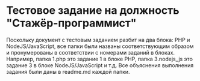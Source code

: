 # Тестовое задание на должность "Стажёр-программист"
Поскольку документ с тестовым заданием разбит на два блока: PHP и NodeJS/JavaScript, все папки были названы соответствующим образом и пронумерованы в соответствии с номерами заданий в блоках.  
Например, папка 1.php это задание 1 в блоке PHP, папка 3.nodejs_js это задание 3 в блоке NodeJS/JavaScript и т.д. Все объяснения выполнения задания были даны в readme.md каждой папки.